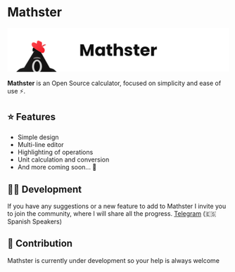 # Mathster

![](/img/Banner.png)

**Mathster** is an Open Source calculator, focused on simplicity and ease of use ⚡.

## ⭐ Features

* Simple design
* Multi-line editor
* Highlighting of operations
* Unit calculation and conversion
* And more coming soon... 🤩

## 👨‍💻 Development

If you have any suggestions or a new feature to add to Mathster I invite you to join the community, where I will share all the progress.  [Telegram](https://t.me/mathster_bitacora) (🇪🇸 Spanish Speakers)

## 👥 Contribution

Mathster is currently under development so your help is always welcome
